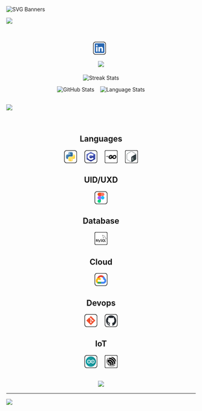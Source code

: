 ![SVG Banners](https://svg-banners.vercel.app/api?type=glitch&text1=Imon+Chakraborty&width=1000&height=200)

![](https://github.com/ImonChakraborty/ImonChakraborty/assets/135951651/947b67ae-6c4b-4568-a297-daee84e69807)

<br>
<p align=center><a href="https://www.linkedin.com/in/imonchakraborty/"><img height="34" src="items/LinkedIn.svg" alt="LinkedIn"></a>&nbsp;&nbsp;</p>

<div align=center><image src="https://readme-typing-svg.herokuapp.com?font=Iosevka&size=20&color=FFFFFF&center=true&width=200&height=50&repeat=true&lines=I+use+Arch+BTW"></image></div>

<br/>
<div align="center">
    <img align="top" src="https://github-readme-streak-stats.herokuapp.com/?user=ImonChakraborty&theme=windows-dark&hide_border=true" alt="Streak Stats">
    <br>
    <p></p>
    <img src="https://github-readme-stats.vercel.app/api?username=ImonChakraborty&show_icons=true&locale=en&theme=github_dark&hide_border=true&count_private=true" alt="GitHub Stats">
    &nbsp;&nbsp;
    <img align=top src="https://github-readme-stats-salesp07.vercel.app/api/top-langs/?username=ImonChakraborty&langs_count=10&layout=compact&icon_color=00bfbf&text_color=c9d1d9&bg_color=0d1117&border_radius=20&size_weight=0.5&count_weight=0.5&hide_border=true" alt="Language Stats">
</div>
<br>


![](https://github-readme-activity-graph.vercel.app/graph?username=ImonChakraborty&theme=react-dark&hide_border=true&grid=false&custom_title=Contribution%20graph)
<br>


<br>
<h2 align=center>Languages</h2>
<div align=center>
    <img src="items/python.svg" height="34" alt="python">&nbsp;&nbsp;&nbsp;&nbsp;
    <img src="items/c.svg" height="34" alt="c">&nbsp;&nbsp;&nbsp;&nbsp;
    <img src="items/go.svg" height="34" alt="go">&nbsp;&nbsp;&nbsp;&nbsp;
    <img src="items/shell.svg" height="34" alt="shell">
</div>

<h2 align=center>UID/UXD</h2>
<div align=center>
    <img src="items/figma.svg" height="34" alt="figma">
</div>

<h2 align=center>Database</h2>
<div align=center>
    <img src="items/Mysql.svg" height="34" alt="mysql">
</div>

<h2 align=center>Cloud</h2>
<div align=center>
    <img src="items/gcloud.svg" height="34" alt="googlecloud">
</div>

<h2 align=center>Devops</h2>
<div align=center>
    <img src="items/git.svg" height="34" alt="git">&nbsp;&nbsp;&nbsp;&nbsp;
    <img src="items/github.svg" height="34" alt="github">
</div>

<h2 align=center>IoT</h2>
<div align=center>
    <img src="items/arduino.svg" height="34" alt="Arduino">&nbsp;&nbsp;&nbsp;&nbsp;
    <img src="items/espressif.svg" height="34" alt="Espressif">
</div>

<br/>


<!--
<h2 align=left>💻 Tech Stack:</h2>

![C](https://img.shields.io/badge/c-%2300599C.svg?style=for-the-badge&logo=c&logoColor=white) ![Python](https://img.shields.io/badge/python-3670A0?style=for-the-badge&logo=python&logoColor=ffdd54) ![PythonAnywhere](https://img.shields.io/badge/pythonanywhere-%232F9FD7.svg?style=for-the-badge&logo=pythonanywhere&logoColor=151515) ![GithubPages](https://img.shields.io/badge/github%20pages-121013?style=for-the-badge&logo=github&logoColor=white) ![Anaconda](https://img.shields.io/badge/Anaconda-%2344A833.svg?style=for-the-badge&logo=anaconda&logoColor=white) ![OpenCV](https://img.shields.io/badge/opencv-%23white.svg?style=for-the-badge&logo=opencv&logoColor=white) ![Go](https://img.shields.io/badge/go-%2300ADD8.svg?style=for-the-badge&logo=go&logoColor=white) ![MySQL](https://img.shields.io/badge/mysql-4479A1.svg?style=for-the-badge&logo=mysql&logoColor=white) ![Adobe Photoshop](https://img.shields.io/badge/adobe%20photoshop-%2331A8FF.svg?style=for-the-badge&logo=adobe%20photoshop&logoColor=white) ![Figma](https://img.shields.io/badge/figma-%23F24E1E.svg?style=for-the-badge&logo=figma&logoColor=white) ![Pandas](https://img.shields.io/badge/pandas-%23150458.svg?style=for-the-badge&logo=pandas&logoColor=white) ![NumPy](https://img.shields.io/badge/numpy-%23013243.svg?style=for-the-badge&logo=numpy&logoColor=white) ![Matplotlib](https://img.shields.io/badge/Matplotlib-%23ffffff.svg?style=for-the-badge&logo=Matplotlib&logoColor=black) ![scikit-learn](https://img.shields.io/badge/scikit--learn-%23F7931E.svg?style=for-the-badge&logo=scikit-learn&logoColor=white) ![TensorFlow](https://img.shields.io/badge/TensorFlow-%23FF6F00.svg?style=for-the-badge&logo=TensorFlow&logoColor=white) ![Git](https://img.shields.io/badge/git-%23F05033.svg?style=for-the-badge&logo=git&logoColor=white) ![GitHub](https://img.shields.io/badge/github-%23121011.svg?style=for-the-badge&logo=github&logoColor=white) ![Arduino](https://img.shields.io/badge/-Arduino-00979D?style=for-the-badge&logo=Arduino&logoColor=white) ![Notion](https://img.shields.io/badge/Notion-%23000000.svg?style=for-the-badge&logo=notion&logoColor=white)
-->

<!--
<br>
<h2 align=center>📊 GitHub Stats:</h2>

![](https://github-readme-stats.vercel.app/api?username=ImonChakraborty&theme=dark&hide_border=false&include_all_commits=false&count_private=false)<br/>
![](https://github-readme-streak-stats.herokuapp.com/?user=ImonChakraborty&theme=dark&hide_border=false)<br/>
![](https://github-readme-stats.vercel.app/api/top-langs/?username=ImonChakraborty&theme=dark&hide_border=false&include_all_commits=false&count_private=false&layout=compact)
-->

<div align="center">
    
![](https://github-trophies.vercel.app/?username=ImonChakraborty&title=MultiLanguage,LongTimeUser,NewUser,Organizations,Commits,PullRequest&no-frame=true&no-bg=true&margin-w=7&theme=discord)
</div>

---
[![](https://visitcount.itsvg.in/api?id=ImonChakraborty&icon=2&color=12)](https://visitcount.itsvg.in)
